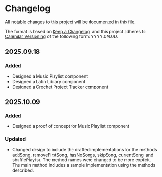 # Changelog

All notable changes to this project will be documented in this file.

The format is based on [Keep a Changelog](https://keepachangelog.com/en/1.1.0/),
and this project adheres to [Calendar Versioning](https://calver.org/) of
the following form: YYYY.0M.0D.

## 2025.09.18

### Added

- Designed a Music Playlist component
- Designed a Latin Library component
- Designed a Crochet Project Tracker component

## 2025.10.09

### Added

- Designed a proof of concept for Music Playlist component

### Updated

- Changed design to include the drafted implementations for the methods addSong, removeFirstSong, hasNoSongs, skipSong, currentSong, and shufflePlaylist. The method names were changed to be more explicit. The main method includes a sample implementation using the methods described.
